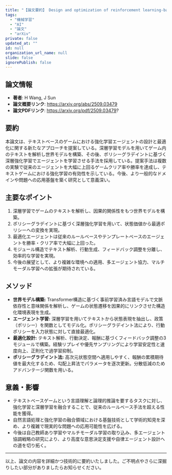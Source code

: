 ```yaml
---
title: "【論文要約】 Design and optimization of reinforcement learning-based agents in text-based games"
tags:
  - "機械学習"
  - "AI"
  - "論文"
  - "arXiv"
private: false
updated_at: ""
id: null
organization_url_name: null
slide: false
ignorePublish: false
---
```


## 論文情報

- **著者**: H Wang, J Sun
- **論文概要リンク**: https://arxiv.org/abs/2509.03479
- **論文PDFリンク**: https://arxiv.org/pdf/2509.03479?

## 要約

本論文は、テキストベースのゲームにおける強化学習エージェントの設計と最適化に関する新たなアプローチを提案している。深層学習モデルを用いてゲーム内のテキストを解析し世界モデルを構築、その後、ポリシーグラデイントに基づく深層強化学習でエージェントを学習させる手法を採用している。提案手法は複数の実験で従来のエージェントを大幅に上回るゲームクリア率や勝率を達成し、テキストゲームにおける強化学習の有効性を示している。今後、より一般的なドメインや問題への応用基盤を築く研究として意義深い。

## 主要なポイント

1. 深層学習でゲームのテキストを解析し、因果的関係性をもつ世界モデルを構築。
2. ポリシーグラデイントに基づく深層強化学習を用いて、状態価値から最適ポリシーへの変換を実現。
3. 最適化エージェントは従来のルールベースやテンプレートベースのエージェントを勝率・クリア率で大幅に上回った。
4. モジュール構造でテキスト解析、行動生成、フィードバック調整を分離し、効率的な学習を実現。
5. 今後の展望として、より複雑な環境への適用、多エージェント協力、マルチモーダル学習への拡張が期待されている。


## メソッド

- **世界モデル構築:** Transformer構造に基づく事前学習済み言語モデルで文脈依存性と意味関係を解析し、ゲームの状態遷移を因果的にリンクさせた構造化環境表現を生成。
- **エージェント学習:** 深層学習を用いてテキストから状態表現を抽出し、政策（ポリシー）を関数としてモデル化。ポリシーグラデイント法により、行動ポリシーを入力状態に対して直接最適化。
- **最適化設計:** テキスト解析、行動決定、報酬に基づくフィードバック調整の3モジュールで構築。経験リプレイや優先サンプリングにより学習安定性と速度向上、正則化で過学習抑制。
- **ポリシーグラデイント法:** 高次元状態空間へ適用しやすく、報酬の累積期待値を最大化するため、勾配上昇法でパラメータを逐次更新。分散低減のためアドバンテージ関数を用いる。

## 意義・影響

- テキストベースゲームという言語理解と論理的推論を要するタスクに対し、強化学習と深層学習を融合することで、従来のルールベース手法を超える性能を獲得。
- 自然言語処理と強化学習の融合領域における基盤技術として学術的知見を深め、より複雑で現実的な問題への応用可能性を広げる。
- 今後は自己教師あり学習やマルチモーダル学習の取り込み、多エージェント協調戦略の研究により、より高度な意思決定支援や自律エージェント設計への道を切り拓く。

---

以上、論文の内容を詳細かつ技術的に要約いたしました。ご不明点やさらに深掘りしたい部分がありましたらお知らせください。

